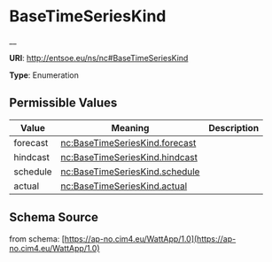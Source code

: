# BaseTimeSeriesKind

__

**URI**: http://entsoe.eu/ns/nc#BaseTimeSeriesKind

**Type**: Enumeration

## Permissible Values

| Value | Meaning | Description |
| --- | --- | --- |
| forecast | [nc:BaseTimeSeriesKind.forecast](http://entsoe.eu/ns/nc#BaseTimeSeriesKind.forecast) |  |
| hindcast | [nc:BaseTimeSeriesKind.hindcast](http://entsoe.eu/ns/nc#BaseTimeSeriesKind.hindcast) |  |
| schedule | [nc:BaseTimeSeriesKind.schedule](http://entsoe.eu/ns/nc#BaseTimeSeriesKind.schedule) |  |
| actual | [nc:BaseTimeSeriesKind.actual](http://entsoe.eu/ns/nc#BaseTimeSeriesKind.actual) |  |
## Schema Source

from schema: [https://ap-no.cim4.eu/WattApp/1.0](https://ap-no.cim4.eu/WattApp/1.0)
